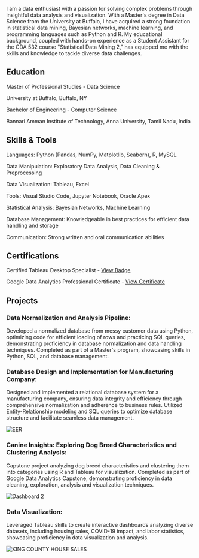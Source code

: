
I am a data enthusiast with a passion for solving complex problems through insightful data analysis and visualization. With a Master's degree in Data Science from the University at Buffalo, I have acquired a strong foundation in statistical data mining, Bayesian networks, machine learning, and programming languages such as Python and R. My educational background, coupled with hands-on experience as a Student Assistant for the CDA 532 course "Statistical Data Mining 2," has equipped me with the skills and knowledge to tackle diverse data challenges.

## Education

Master of Professional Studies - Data Science

University at Buffalo, Buffalo, NY

Bachelor of Engineering - Computer Science

Bannari Amman Institute of Technology, Anna University, Tamil Nadu, India

## Skills & Tools

Languages: Python (Pandas, NumPy, Matplotlib, Seaborn), R, MySQL

Data Manipulation: Exploratory Data Analysis, Data Cleaning & Preprocessing

Data Visualization: Tableau, Excel

Tools: Visual Studio Code, Jupyter Notebook, Oracle Apex

Statistical Analysis: Bayesian Networks, Machine Learning

Database Management: Knowledgeable in best practices for efficient data handling and storage

Communication: Strong written and oral communication abilities

## Certifications

Certified Tableau Desktop Specialist - [View Badge](https://drive.google.com/file/d/1WPgIYN8uuW0nI7m1y0Z6wUXKvg-POUDf/view?usp=drive_link)

Google Data Analytics Professional Certificate - [View Certificate](https://drive.google.com/file/d/1I90IIUkaPLaKDNhDyHb_MIHga1AwG_u5/view?usp=drive_link)

## Projects

### Data Normalization and Analysis Pipeline:

Developed a normalized database from messy customer data using Python, optimizing code for efficient loading of rows and practicing SQL queries, demonstrating proficiency in database normalization and data handling techniques. Completed as part of a Master's program, showcasing skills in Python, SQL, and database management.

### Database Design and Implementation for Manufacturing Company: 

Designed and implemented a relational database system for a manufacturing company, ensuring data integrity and efficiency through comprehensive normalization and adherence to business rules. Utilized Entity-Relationship modeling and SQL queries to optimize database structure and facilitate seamless data management.


![EER](https://github.com/PradhakshanaD/portfolio/assets/124412733/e6800db2-7690-4d05-9fb3-223ff8661ba7)


### Canine Insights: Exploring Dog Breed Characteristics and Clustering Analysis:

Capstone project analyzing dog breed characteristics and clustering them into categories using R and Tableau for visualization. Completed as part of Google Data Analytics Capstone, demonstrating proficiency in data cleaning, exploration, analysis and visualization techniques.


![Dashboard 2](https://github.com/PradhakshanaD/portfolio/assets/124412733/0d4bcb25-79f7-4859-a5d0-b525ed912084)


### Data Visualization:

Leveraged Tableau skills to create interactive dashboards analyzing diverse datasets, including housing sales, COVID-19 impact, and labor statistics, showcasing proficiency in data visualization and analysis.


![KING COUNTY HOUSE SALES](https://github.com/PradhakshanaD/portfolio/assets/124412733/7b50bec6-6bd7-4d0d-94f4-0ced50b91173)


